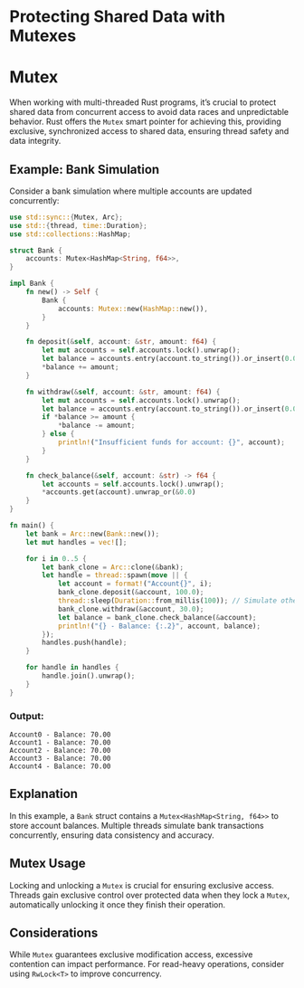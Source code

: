 # Protecting Shared Data with Mutexes

# Mutex

When working with multi-threaded Rust programs, it’s crucial to protect shared data from concurrent access to avoid data races and unpredictable behavior. Rust offers the `Mutex` smart pointer for achieving this, providing exclusive, synchronized access to shared data, ensuring thread safety and data integrity.

## Example: Bank Simulation

Consider a bank simulation where multiple accounts are updated concurrently:

```rust
use std::sync::{Mutex, Arc};
use std::{thread, time::Duration};
use std::collections::HashMap;

struct Bank {
    accounts: Mutex<HashMap<String, f64>>,
}

impl Bank {
    fn new() -> Self {
        Bank {
            accounts: Mutex::new(HashMap::new()),
        }
    }

    fn deposit(&self, account: &str, amount: f64) {
        let mut accounts = self.accounts.lock().unwrap();
        let balance = accounts.entry(account.to_string()).or_insert(0.0);
        *balance += amount;
    }

    fn withdraw(&self, account: &str, amount: f64) {
        let mut accounts = self.accounts.lock().unwrap();
        let balance = accounts.entry(account.to_string()).or_insert(0.0);
        if *balance >= amount {
            *balance -= amount;
        } else {
            println!("Insufficient funds for account: {}", account);
        }
    }

    fn check_balance(&self, account: &str) -> f64 {
        let accounts = self.accounts.lock().unwrap();
        *accounts.get(account).unwrap_or(&0.0)
    }
}

fn main() {
    let bank = Arc::new(Bank::new());
    let mut handles = vec![];

    for i in 0..5 {
        let bank_clone = Arc::clone(&bank);
        let handle = thread::spawn(move || {
            let account = format!("Account{}", i);
            bank_clone.deposit(&account, 100.0);
            thread::sleep(Duration::from_millis(100)); // Simulate other work
            bank_clone.withdraw(&account, 30.0);
            let balance = bank_clone.check_balance(&account);
            println!("{} - Balance: {:.2}", account, balance);
        });
        handles.push(handle);
    }

    for handle in handles {
        handle.join().unwrap();
    }
}
```

### Output:

```
Account0 - Balance: 70.00
Account1 - Balance: 70.00
Account2 - Balance: 70.00
Account3 - Balance: 70.00
Account4 - Balance: 70.00
```

## Explanation

In this example, a `Bank` struct contains a `Mutex<HashMap<String, f64>>` to store account balances. Multiple threads simulate bank transactions concurrently, ensuring data consistency and accuracy.

## Mutex Usage

Locking and unlocking a `Mutex` is crucial for ensuring exclusive access. Threads gain exclusive control over protected data when they lock a `Mutex`, automatically unlocking it once they finish their operation.

## Considerations

While `Mutex` guarantees exclusive modification access, excessive contention can impact performance. For read-heavy operations, consider using `RwLock<T>` to improve concurrency.
